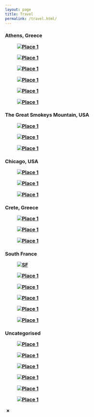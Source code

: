 ```yaml
---
layout: page
title: Travel
permalink: /travel.html/
---
```

<h3>Athens, Greece
<div class="portfolio-grid">
  <figure class="portfolio-item">
    <a href="/photos/greece/pic7.jpg" class="image-link">
      <img src="/photos/greece/pic7.jpg" alt="Place 1">
    </a>
    <figcaption>
    </figcaption>
  </figure>

  <figure class="portfolio-item">
    <a href="/photos/greece/pic2.jpg" class="image-link">
      <img src="/photos/greece/pic2.jpg" alt="Place 1">
    </a>
    <figcaption>
    </figcaption>
  </figure>

  <figure class="portfolio-item">
    <a href="/photos/greece/pic3.jpg" class="image-link">
      <img src="/photos/greece/pic3.jpg" alt="Place 1">
    </a>
    <figcaption>
    </figcaption>
  </figure>

  <figure class="portfolio-item">
    <a href="/photos/greece/pic4.jpg" class="image-link">
      <img src="/photos/greece/pic4.jpg" alt="Place 1">
    </a>
    <figcaption>
    </figcaption>
  </figure>

  <figure class="portfolio-item">
    <a href="/photos/greece/pic5.jpg" class="image-link">
      <img src="/photos/greece/pic5.jpg" alt="Place 1">
    </a>
    <figcaption>
    </figcaption>
  </figure>

  <figure class="portfolio-item">
    <a href="/photos/greece/pic6.jpg" class="image-link">
      <img src="/photos/greece/pic6.jpg" alt="Place 1">
    </a>
    <figcaption>
    </figcaption>
  </figure>
</div>

<h3>The Great Smokeys Mountain, USA
<div class="portfolio-grid">
  <figure class="portfolio-item">
    <a href="/photos/smokeys/pic1.jpg" class="image-link">
      <img src="/photos/smokeys/pic1.jpg" alt="Place 1">
    </a>
    <figcaption>
    </figcaption>
  </figure>

  <figure class="portfolio-item">
    <a href="/photos/smokeys/pic2.jpg" class="image-link">
      <img src="/photos/smokeys/pic2.jpg" alt="Place 1">
    </a>
    <figcaption>
    </figcaption>
  </figure>

  <figure class="portfolio-item">
    <a href="/photos/smokeys/pic3.jpg" class="image-link">
      <img src="/photos/smokeys/pic3.jpg" alt="Place 1">
    </a>
    <figcaption>
    </figcaption>
  </figure>
</div>

<h3>Chicago, USA
<div class="portfolio-grid">
  <figure class="portfolio-item">
    <a href="/photos/chicago/pic1.jpg" class="image-link">
      <img src="/photos/chicago/pic1.jpg" alt="Place 1">
    </a>
    <figcaption>
    </figcaption>
  </figure>

  <figure class="portfolio-item">
    <a href="/photos/chicago/pic2.jpg" class="image-link">
      <img src="/photos/chicago/pic2.jpg" alt="Place 1">
    </a>
    <figcaption>
    </figcaption>
  </figure>

  <figure class="portfolio-item">
    <a href="/photos/chicago/pic3.jpg" class="image-link">
      <img src="/photos/chicago/pic3.jpg" alt="Place 1">
    </a>
    <figcaption>
    </figcaption>
  </figure>
</div>

<h3>Crete, Greece
<div class="portfolio-grid">
  <figure class="portfolio-item">
    <a href="/photos/crete/pic1.jpg" class="image-link">
      <img src="/photos/crete/pic1.jpg" alt="Place 1">
    </a>
    <figcaption>
    </figcaption>
  </figure>

  <figure class="portfolio-item">
    <a href="/photos/crete/pic2.jpg" class="image-link">
      <img src="/photos/crete/pic2.jpg" alt="Place 1">
    </a>
    <figcaption>
    </figcaption>
  </figure>

  <figure class="portfolio-item">
    <a href="/photos/crete/pic3.jpg" class="image-link">
      <img src="/photos/crete/pic3.jpg" alt="Place 1">
    </a>
    <figcaption>
    </figcaption>
  </figure>
</div>

<h3>South France
<div class="portfolio-grid">
  <figure class="portfolio-item">
    <a href="/photos/southfrance/pic18.JPG" class="image-link">
      <img src="/photos/southfrance/pic18.JPG" alt="SF">
    </a>
    <figcaption>
    </figcaption>
  </figure>

  <figure class="portfolio-item">
    <a href="/photos/southfrance/pic2.JPG" class="image-link">
      <img src="/photos/southfrance/pic2.JPG" alt="Place 1">
    </a>
    <figcaption>
    </figcaption>
  </figure>

  <figure class="portfolio-item">
    <a href="/photos/southfrance/pic21.JPG" class="image-link">
      <img src="/photos/southfrance/pic21.JPG" alt="Place 1">
    </a>
    <figcaption>
    </figcaption>
  </figure>

  <figure class="portfolio-item">
    <a href="/photos/southfrance/pic12.JPG" class="image-link">
      <img src="/photos/southfrance/pic12.JPG" alt="Place 1">
    </a>
    <figcaption>
    </figcaption>
  </figure>

  <figure class="portfolio-item">
    <a href="/photos/southfrance/pic19.JPG" class="image-link">
      <img src="/photos/southfrance/pic19.JPG" alt="Place 1">
    </a>
    <figcaption>
    </figcaption>
  </figure>

  <figure class="portfolio-item">
    <a href="/photos/southfrance/pic6.JPG" class="image-link">
      <img src="/photos/southfrance/pic6.JPG" alt="Place 1">
    </a>
    <figcaption>
    </figcaption>
  </figure>
</div>

<h3>Uncategorised
<div class="portfolio-grid">
  <figure class="portfolio-item">
    <a href="/photos/uncategorised/pic1.JPG" class="image-link">
      <img src="/photos/uncategorised/pic1.JPG" alt="Place 1">
    </a>
    <figcaption>
    </figcaption>
  </figure>

  <figure class="portfolio-item">
    <a href="/photos/uncategorised/pic3.JPG" class="image-link">
      <img src="/photos/uncategorised/pic3.JPG" alt="Place 1">
    </a>
    <figcaption>
    </figcaption>
  </figure>

  <figure class="portfolio-item">
    <a href="/photos/uncategorised/pic5.JPEG" class="image-link">
      <img src="/photos/uncategorised/pic5.JPEG" alt="Place 1">
    </a>
    <figcaption>
    </figcaption>
  </figure>

  <figure class="portfolio-item">
    <a href="/photos/uncategorised/pic2.JPG" class="image-link">
      <img src="/photos/uncategorised/pic2.JPG" alt="Place 1">
    </a>
    <figcaption>
    </figcaption>
  </figure>

  <figure class="portfolio-item">
    <a href="/photos/uncategorised/pic9.jpg" class="image-link">
      <img src="/photos/uncategorised/pic9.jpg" alt="Place 1">
    </a>
    <figcaption>
    </figcaption>
  </figure>

  <figure class="portfolio-item">
    <a href="/photos/uncategorised/pic7.jpg" class="image-link">
      <img src="/photos/uncategorised/pic7.jpg" alt="Place 1">
    </a>
    <figcaption>
    </figcaption>
  </figure>
</div>

<div id="image-overlay" class="image-overlay">
  <div class="image-container">
    <img src="" alt="" id="large-image">
    <span id="close-button" class="close-button">&times;</span>
  </div>
</div>